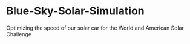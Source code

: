 # Blue-Sky-Solar-Simulation
Optimizing the speed of our solar car for the World and American Solar Challenge
